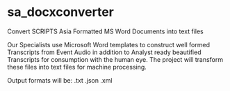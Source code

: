 # sa_docxconverter
Convert SCRIPTS Asia Formatted MS Word Documents into text files

Our Specialists use Microsoft Word templates to construct well formed Transcripts from Event Audio
in addition to Analyst ready beautified Transcripts for consumption with the human eye.  The project will 
transform these files into text files for machine processing.

Output formats will be:
.txt 
.json
.xml

